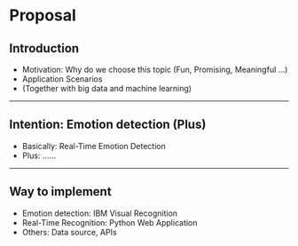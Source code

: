# Proposal
## Introduction

* Motivation: Why do we choose this topic (Fun, Promising, Meaningful ...)
* Application Scenarios
* (Together with big data and machine learning) 
**********************************
## Intention: Emotion detection (Plus)
* Basically: Real-Time Emotion Detection
* Plus: ...... 
**********************************
## Way to implement
* Emotion detection: IBM Visual Recognition
* Real-Time Recognition: Python Web Application 
* Others: Data source, APIs